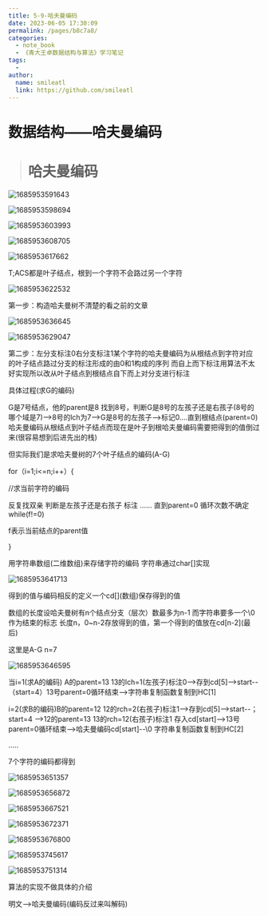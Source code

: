 ```yaml
---
title: 5-9-哈夫曼编码
date: 2023-06-05 17:30:09
permalink: /pages/b8c7a8/
categories:
  - note_book
  - 《青大王卓数据结构与算法》学习笔记
tags:
  - 
author: 
  name: smileatl
  link: https://github.com/smileatl
---
```

数据结构——哈夫曼编码
===========

> 哈夫曼编码
> =====

![1685953591643](/assets/1685953591643.png)

![1685953598694](/assets/1685953598694.png)

![1685953603993](/assets/1685953603993.png)

![1685953608705](/assets/1685953608705.png)

![1685953617662](/assets/1685953617662.png)

T;ACS都是叶子结点，根到一个字符不会路过另一个字符

![1685953622532](/assets/1685953622532.png)

第一步：构造哈夫曼树不清楚的看之前的文章  

![1685953636645](/assets/1685953636645.png)

![1685953629047](/assets/1685953629047.png)

第二步：左分支标注0右分支标注1某个字符的哈夫曼编码为从根结点到字符对应的叶子结点路过分支的标注形成的由0和1构成的序列 而自上而下标注用算法不太好实现所以改从叶子结点到根结点自下而上对分支进行标注

具体过程(求G的编码)  

G是7号结点，他的parent是8 找到8号，判断G是8号的左孩子还是右孩子(8号的哪个域是7)-->8号的lch为7-->G是8号的左孩子-->标记0....直到根结点(parent=0)哈夫曼编码从根结点到叶子结点而现在是叶子到根哈夫曼编码需要把得到的值倒过来(很容易想到后进先出的栈)

但实际我们是求哈夫曼树的7个叶子结点的编码(A-G)

for（i=1;i<=n;i++）{

//求当前字符的编码

反复找双亲 判断是左孩子还是右孩子 标注 ...... 直到parent=0 循环次数不确定while(f!=0)

f表示当前结点的parent值

}

用字符串数组(二维数组)来存储字符的编码 字符串通过char\[\]实现

![1685953641713](/assets/1685953641713.png)

得到的值与编码相反的定义一个cd\[\](数组)保存得到的值

数组的长度设哈夫曼树有n个结点分支（层次）数最多为n-1 而字符串要多一个\\0作为结束的标志 长度n，0~n-2存放得到的值，第一个得到的值放在cd\[n-2\](最后)

这里是A-G n=7

![1685953646595](/assets/1685953646595.png)

当i=1(求A的编码) A的parent=13 13的lch=1(左孩子)标注0-->存到cd\[5\]-->start--（start=4）13号parent=0循环结束-->字符串复制函数复制到HC\[1\]

i=2(求B的编码)B的parent=12 12的rch=2(右孩子)标注1-->存到cd\[5\]-->start--；start=4 -->12的parent=13 13的rch=12(右孩子)标注1 存入cd\[start\]-->13号parent=0循环结束-->哈夫曼编码cd\[start\]--\\0 字符串复制函数复制到HC\[2\]

.....

7个字符的编码都得到

![1685953651357](/assets/1685953651357.png)

![1685953656872](/assets/1685953656872.png)

![1685953667521](/assets/1685953667521.png)

![1685953672371](/assets/1685953672371.png)

![1685953676800](/assets/1685953676800.png)

![1685953745617](/assets/1685953745617.png)

![1685953751314](/assets/1685953751314.png)

算法的实现不做具体的介绍

明文-->哈夫曼编码(编码反过来叫解码)

  
